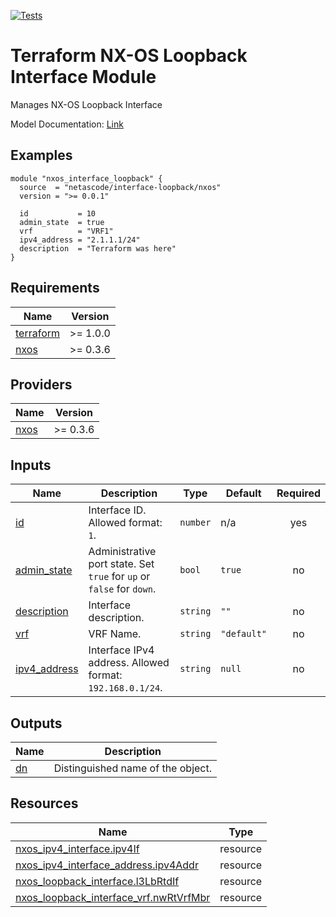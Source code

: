 <!-- BEGIN_TF_DOCS -->
[![Tests](https://github.com/netascode/terraform-nxos-interface-loopback/actions/workflows/test.yml/badge.svg)](https://github.com/netascode/terraform-nxos-interface-loopback/actions/workflows/test.yml)

# Terraform NX-OS Loopback Interface Module

Manages NX-OS Loopback Interface

Model Documentation: [Link](https://developer.cisco.com/docs/cisco-nexus-3000-and-9000-series-nx-api-rest-sdk-user-guide-and-api-reference-release-9-3x/#!configuring-a-loopback-interface)

## Examples

```hcl
module "nxos_interface_loopback" {
  source  = "netascode/interface-loopback/nxos"
  version = ">= 0.0.1"

  id           = 10
  admin_state  = true
  vrf          = "VRF1"
  ipv4_address = "2.1.1.1/24"
  description  = "Terraform was here"
}
```

## Requirements

| Name | Version |
|------|---------|
| <a name="requirement_terraform"></a> [terraform](#requirement\_terraform) | >= 1.0.0 |
| <a name="requirement_nxos"></a> [nxos](#requirement\_nxos) | >= 0.3.6 |

## Providers

| Name | Version |
|------|---------|
| <a name="provider_nxos"></a> [nxos](#provider\_nxos) | >= 0.3.6 |

## Inputs

| Name | Description | Type | Default | Required |
|------|-------------|------|---------|:--------:|
| <a name="input_id"></a> [id](#input\_id) | Interface ID. Allowed format: `1`. | `number` | n/a | yes |
| <a name="input_admin_state"></a> [admin\_state](#input\_admin\_state) | Administrative port state. Set `true` for `up` or `false` for `down`. | `bool` | `true` | no |
| <a name="input_description"></a> [description](#input\_description) | Interface description. | `string` | `""` | no |
| <a name="input_vrf"></a> [vrf](#input\_vrf) | VRF Name. | `string` | `"default"` | no |
| <a name="input_ipv4_address"></a> [ipv4\_address](#input\_ipv4\_address) | Interface IPv4 address. Allowed format: `192.168.0.1/24`. | `string` | `null` | no |

## Outputs

| Name | Description |
|------|-------------|
| <a name="output_dn"></a> [dn](#output\_dn) | Distinguished name of the object. |

## Resources

| Name | Type |
|------|------|
| [nxos_ipv4_interface.ipv4If](https://registry.terraform.io/providers/netascode/nxos/latest/docs/resources/ipv4_interface) | resource |
| [nxos_ipv4_interface_address.ipv4Addr](https://registry.terraform.io/providers/netascode/nxos/latest/docs/resources/ipv4_interface_address) | resource |
| [nxos_loopback_interface.l3LbRtdIf](https://registry.terraform.io/providers/netascode/nxos/latest/docs/resources/loopback_interface) | resource |
| [nxos_loopback_interface_vrf.nwRtVrfMbr](https://registry.terraform.io/providers/netascode/nxos/latest/docs/resources/loopback_interface_vrf) | resource |
<!-- END_TF_DOCS -->